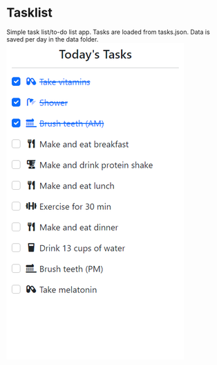# Tasklist
 
Simple task list/to-do list app. Tasks are loaded from tasks.json. Data is saved per day in the data folder.
![Preview](preview.png)